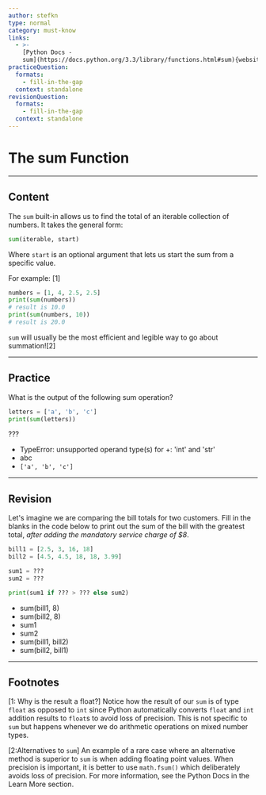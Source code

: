 ```yaml
---
author: stefkn
type: normal
category: must-know
links:
  - >-
    [Python Docs -
    sum](https://docs.python.org/3.3/library/functions.html#sum){website}
practiceQuestion:
  formats:
    - fill-in-the-gap
  context: standalone
revisionQuestion:
  formats:
    - fill-in-the-gap
  context: standalone
---
```


# The sum Function


---

## Content

The `sum` built-in allows us to find the total of an iterable collection of numbers. It takes the general form:

```python
sum(iterable, start)
```

Where `start` is an optional argument that lets us start the sum from a specific value. 

For example: [1]

```python
numbers = [1, 4, 2.5, 2.5]
print(sum(numbers))
# result is 10.0
print(sum(numbers, 10))
# result is 20.0 
```

`sum` will usually be the most efficient and legible way to go about summation![2]

---

## Practice

What is the output of the following sum operation?

```python
letters = ['a', 'b', 'c']
print(sum(letters))
```

???

- TypeError: unsupported operand type(s) for +: 'int' and 'str'
- abc
- `['a', 'b', 'c']`


---

## Revision

Let's imagine we are comparing the bill totals for two customers. Fill in the blanks in the code below to print out the sum of the bill with the greatest total, *after adding the mandatory service charge of $8*.

```python
bill1 = [2.5, 3, 16, 18]
bill2 = [4.5, 4.5, 18, 18, 3.99]

sum1 = ???
sum2 = ???

print(sum1 if ??? > ??? else sum2)
```

- sum(bill1, 8)
- sum(bill2, 8)
- sum1
- sum2
- sum(bill1, bill2)
- sum(bill2, bill1)


---

## Footnotes
[1: Why is the result a float?]
Notice how the result of our `sum` is of type `float` as opposed to `int` since Python automatically converts `float` and `int` addition results to `float`s to avoid loss of precision. This is not specific to `sum` but happens whenever we do arithmetic operations on mixed number types.

[2:Alternatives to `sum`]
An example of a rare case where an alternative method is superior to `sum` is when adding floating point values. When precision is important, it is better to use `math.fsum()` which deliberately avoids loss of precision. For more information, see the Python Docs in the Learn More section.
 